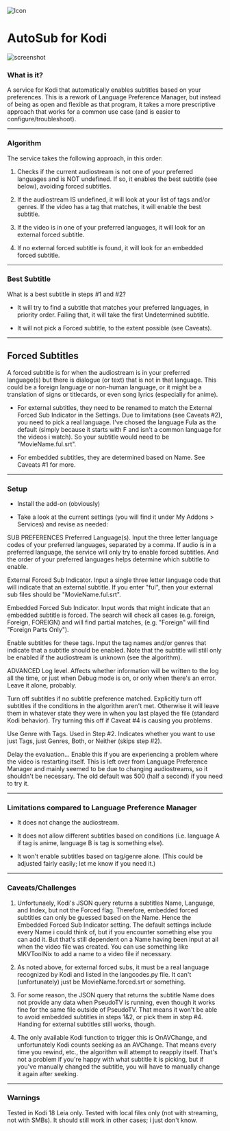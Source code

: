 ![Icon](https://github.com/fnord12/service.autosub/blob/master/resources/icon.png)

AutoSub for Kodi
======

![screenshot](https://github.com/fnord12/service.autosub/blob/master/resources/fanart.jpg)

### What is it?
A service for Kodi that automatically enables subtitles based on your preferences.  This is a rework of Language Preference Manager, but instead of being as open and flexible as that program, it takes a more prescriptive approach that works for a common use case (and is easier to configure/troubleshoot).

---
### Algorithm
The service takes the following approach, in this order:

1. Checks if the current audiostream is not one of your preferred languages and is NOT undefined.  If so, it enables the best subtitle (see below), avoiding forced subtitles.

2. If the audiostream IS undefined, it will look at your list of tags and/or genres.  If the video has a tag that matches, it will enable the best subtitle.

3. If the video is in one of your preferred languages, it will look for an external forced subtitle.

4. If no external forced subtitle is found, it will look for an embedded forced subtitle.

---
### Best Subtitle
What is a best subtitle in steps #1 and #2?

* It will try to find a subtitle that matches your preferred languages, in priority order.  Failing that, it will take the first Undetermined subtitle.

* It will not pick a Forced subtitle, to the extent possible (see Caveats).

---
## Forced Subtitles
A forced subtitle is for when the audiostream is in your preferred language(s) but there is dialogue (or text) that is not in that language.  This could be a foreign language or non-human language, or it might be a translation of signs or titlecards, or even song lyrics (especially for anime).

* For external subtitles, they need to be renamed to match the External Forced Sub Indicator in the Settings.  Due to limitations (see Caveats #2), you need to pick a real language.  I've chosed the language Fula as the default (simply because it starts with F and isn't a common language for the videos i watch).  So your subtitle would need to be "MovieName.ful.srt".

* For embedded subtitles, they are determined based on Name.  See Caveats #1 for more.

---
### Setup

* Install the add-on (obviously)

* Take a look at the current settings (you will find it under My Addons > Services) and revise as needed:

SUB PREFERENCES
Preferred Language(s).  Input the three letter language codes of your preferred languages, separated by a comma.  If audio is in a preferred language, the service will only try to enable forced subtitles.  And the order of your preferred languages helps determine which subtitle to enable.

External Forced Sub Indicator.  Input a single three letter language code that will indicate that an external subtitle.  If you enter "ful", then your external sub files should be "MovieName.ful.srt".

Embedded Forced Sub Indicator.  Input words that might indicate that an embedded subtitle is forced.  The search will check all cases (e.g. foreign, Foreign, FOREIGN) and will find partial matches, (e.g. "Foreign" will find "Foreign Parts Only").

Enable subtitles for these tags.  Input the tag names and/or genres that indicate that a subtitle should be enabled.  Note that the subtitle will still only be enabled if the audiostream is unknown (see the algorithm).

ADVANCED
Log level.  Affects whether information will be written to the log all the time, or just when Debug mode is on, or only when there's an error.  Leave it alone, probably.

Turn off subtitles if no subtitle preference matched.  Explicitly turn off subtitles if the conditions in the algorithm aren't met.  Otherwise it will leave them in whatever state they were in when you last played the file (standard Kodi behavior).  Try turning this off if Caveat #4 is causing you problems.

Use Genre with Tags.  Used in Step #2.  Indicates whether you want to use just Tags, just Genres, Both, or Neither (skips step #2).

Delay the evaluation...  Enable this if you are experiencing a problem where the video is restarting itself.  This is left over from Language Preference Manager and mainly seemed to be due to changing audiostreams, so it shouldn't be necessary.  The old default was 500 (half a second) if you need to try it.

---
### Limitations compared to Language Preference Manager

* It does not change the audiostream.

* It does not allow different subtitles based on conditions (i.e. language A if tag is anime, language B is tag is something else).

* It won't enable subtitles based on tag/genre alone.  (This could be adjusted fairly easily; let me know if you need it.)

---
### Caveats/Challenges

1. Unfortunaely, Kodi's JSON query returns a subtitles Name, Language, and Index, but not the Forced flag.  Therefore, embedded forced subtitles can only be guessed based on the Name.  Hence the Embedded Forced Sub Indicator setting.  The default settings include every Name i could think of, but if you encounter something else you can add it.  But that's still dependent on a Name having been input at all when the video file was created.  You can use something like MKVToolNix to add a name to a video file if necessary.

2. As noted above, for external forced subs, it must be a real language recognized by Kodi and listed in the langcodes.py file.  It can't (unfortunately) just be MovieName.forced.srt or something.

3. For some reason, the JSON query that returns the subtitle Name does not provide any data when PseudoTV is running, even though it works fine for the same file outside of PseudoTV.  That means it won't be able to avoid embedded subtitles in steps 1&2, or pick them in step #4.  Handing for external subtitles still works, though. 

4. The only available Kodi function to trigger this is OnAVChange, and unfortunately Kodi counts seeking as an AVChange.  That means every time you rewind, etc., the algorithm will attempt to reapply itself.  That's not a problem if you're happy with what subtitle it is picking, but if you've manually changed the subtitle, you will have to manually change it again after seeking.

---
### Warnings

Tested in Kodi 18 Leia only.  Tested with local files only (not with streaming, not with SMBs).  It should still work in other cases; i just don't know.

